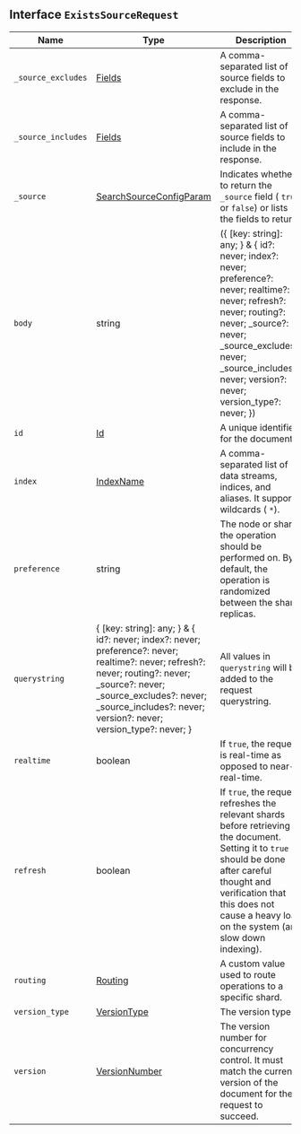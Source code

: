 ## Interface `ExistsSourceRequest`

| Name | Type | Description |
| - | - | - |
| `_source_excludes` | [Fields](./Fields.md) | A comma-separated list of source fields to exclude in the response. |
| `_source_includes` | [Fields](./Fields.md) | A comma-separated list of source fields to include in the response. |
| `_source` | [SearchSourceConfigParam](./SearchSourceConfigParam.md) | Indicates whether to return the `_source` field ( `true` or `false`) or lists the fields to return. |
| `body` | string | ({ [key: string]: any; } & { id?: never; index?: never; preference?: never; realtime?: never; refresh?: never; routing?: never; _source?: never; _source_excludes?: never; _source_includes?: never; version?: never; version_type?: never; }) | All values in `body` will be added to the request body. |
| `id` | [Id](./Id.md) | A unique identifier for the document. |
| `index` | [IndexName](./IndexName.md) | A comma-separated list of data streams, indices, and aliases. It supports wildcards ( `*`). |
| `preference` | string | The node or shard the operation should be performed on. By default, the operation is randomized between the shard replicas. |
| `querystring` | { [key: string]: any; } & { id?: never; index?: never; preference?: never; realtime?: never; refresh?: never; routing?: never; _source?: never; _source_excludes?: never; _source_includes?: never; version?: never; version_type?: never; } | All values in `querystring` will be added to the request querystring. |
| `realtime` | boolean | If `true`, the request is real-time as opposed to near-real-time. |
| `refresh` | boolean | If `true`, the request refreshes the relevant shards before retrieving the document. Setting it to `true` should be done after careful thought and verification that this does not cause a heavy load on the system (and slow down indexing). |
| `routing` | [Routing](./Routing.md) | A custom value used to route operations to a specific shard. |
| `version_type` | [VersionType](./VersionType.md) | The version type. |
| `version` | [VersionNumber](./VersionNumber.md) | The version number for concurrency control. It must match the current version of the document for the request to succeed. |
